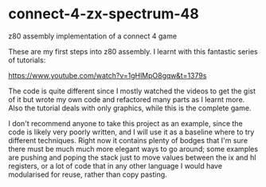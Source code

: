 # connect-4-zx-spectrum-48
z80 assembly implementation of a connect 4 game

These are my first steps into z80 assembly. I learnt with this fantastic series of tutorials:

https://www.youtube.com/watch?v=1gHlMpO8gqw&t=1379s

The code is quite different since I mostly watched the videos to get the gist of it but wrote my own code and refactored 
many parts as I learnt more. Also the tutorial deals with only graphics, while this is the complete game.

I don't recommend anyone to take this project as an example, since the code is likely very poorly written, and I will use it as a baseline 
where to try different techniques. Right now it contains plenty of bodges that I'm sure there must be much much more elegant ways to go around; 
some examples are pushing and poping the stack just to move values between the ix and hl registers, or a lot of code that in any other language
I would have modularised for reuse, rather than copy pasting.
